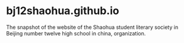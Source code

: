 # bj12shaohua.github.io
The snapshot of the website of the Shaohua student literary society in Beijing number twelve high school in china, organization.
